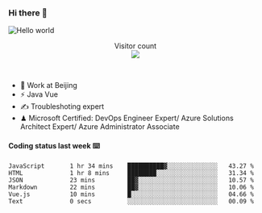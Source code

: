 ### Hi there 👋

<img src="https://raw.githubusercontent.com/sagar-viradiya/sagar-viradiya/master/resources/banner.png" alt="Hello world">
<p align="center"> 
  Visitor count<br/>
  <img src="https://profile-counter.glitch.me/youszoe/count.svg" />
</p>
<br/>

- 🍻 Work at Beijing 
- ⚡ Java Vue
- ✍️ Troubleshoting expert
- ♟  Microsoft Certified: DevOps Engineer Expert/ Azure Solutions Architect Expert/ Azure Administrator Associate

#### Coding status last week ⌨️

<!--START_SECTION:waka-->

```text
JavaScript       1 hr 34 mins    ██████████▓░░░░░░░░░░░░░░   43.27 %
HTML             1 hr 8 mins     ████████░░░░░░░░░░░░░░░░░   31.34 %
JSON             23 mins         ██▓░░░░░░░░░░░░░░░░░░░░░░   10.57 %
Markdown         22 mins         ██▓░░░░░░░░░░░░░░░░░░░░░░   10.06 %
Vue.js           10 mins         █░░░░░░░░░░░░░░░░░░░░░░░░   04.66 %
Text             0 secs          ░░░░░░░░░░░░░░░░░░░░░░░░░   00.09 %
```

<!--END_SECTION:waka-->

<br/>
<center><img src="http://ghchart.rshah.org/409ba5/yousazoe" alt="" /></center>


